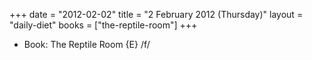 +++
date = "2012-02-02"
title = "2 February 2012 (Thursday)"
layout = "daily-diet"
books = ["the-reptile-room"]
+++


* Book: The Reptile Room {E} /f/